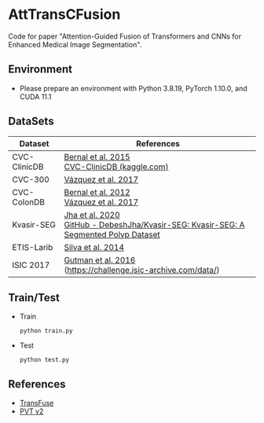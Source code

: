 # AttTransCFusion

Code for paper "Attention-Guided Fusion of Transformers and CNNs for Enhanced Medical Image Segmentation".



## Environment

- Please prepare an environment with Python 3.8.19, PyTorch 1.10.0, and CUDA 11.1



## DataSets

| Dataset      | References                                                   |
| ------------ | ------------------------------------------------------------ |
| CVC-ClinicDB | [Bernal et al. 2015](https://doi.org/10.1016/j.compmedimag.2015.02.007)<br/>[CVC-ClinicDB (kaggle.com)](https://www.kaggle.com/datasets/balraj98/cvcclinicdb) |
| CVC-300      | [Vázquez et al. 2017](https://doi.org/10.1155/2017/4037190)  |
| CVC-ColonDB  | [Bernal et al. 2012](https://doi.org/10.1016/j.patcog.2012.03.002)<br/>[Vázquez et al. 2017](https://doi.org/10.1155/2017/4037190) |
| Kvasir-SEG   | [Jha et al. 2020](https://doi.org/10.1007/978-3-030-37734-2_37)<br/>[GitHub - DebeshJha/Kvasir-SEG: Kvasir-SEG: A Segmented Polyp Dataset](https://github.com/DebeshJha/Kvasir-SEG) |
| ETIS-Larib   | [Silva et al. 2014](https://doi.org/10.1007/s11548-013-0926-3)<br/> |
| ISIC 2017    | [ Gutman et al. 2016](https://doi.org/10.48550/arXiv.1605.01397)<br/>(https://challenge.isic-archive.com/data/) |



## Train/Test

- Train

  ~~~
  python train.py
  ~~~

- Test

  ~~~
  python test.py
  ~~~

  

## References

- [TransFuse](https://github.com/Rayicer/TransFuse)
- [PVT v2](https://github.com/whai362/PVT)
